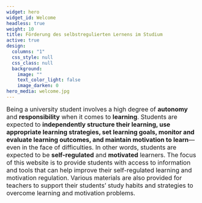 ```yaml
---
widget: hero
widget_id: Welcome
headless: true
weight: 10
title: Förderung des selbstregulierten Lernens im Studium
active: true
design:
  columns: "1"
  css_style: null
  css_class: null
  background:
    image: ""
    text_color_light: false
    image_darken: 0
hero_media: welcome.jpg
---
```

<p align="justify"><font size = 3><div class="adjust-line-height">Being a university student involves a high degree of <b>autonomy</b> and <b>responsibility</b> when it comes to <b>learning</b>. Students are expected to <b>independently structure their learning, use appropriate learning strategies, set learning goals, monitor and evaluate learning outcomes, and maintain motivation to learn</b>—even in the face of difficulties. In other words, students are expected to be <b>self-regulated</b> and  <b>motivated</b> learners. The focus of this website is to provide students with access to information and tools that can help improve their self-regulated learning and motivation regulation. Various materials are also provided for teachers to support their students’ study habits and strategies to overcome learning and motivation problems.</div>
